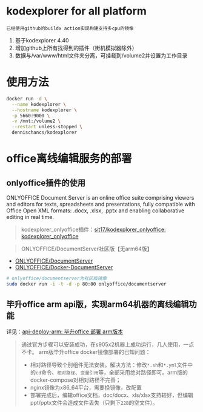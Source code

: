# kodexplorer for all platform

`已经使用github的buildx action实现构建支持多cpu的镜像`

1. 基于kodexplorer 4.40
2. 增加github上所有找得到的插件（街机模拟器除外）
3. 数据与/var/www/html文件夹分离，可挂载到/volume2并设置为工作目录

# 使用方法

```bash
docker run -d \
  --name kodexplorer \
  --hostname kodexplorer \
  -p 5660:9000 \
  -v /mnt:/volume2 \
  --restart unless-stopped \
  dennischancs/kodexplorer
```

# office离线编辑服务的部署

## onlyoffice插件的使用
ONLYOFFICE Document Server is an online office suite comprising viewers and editors for texts, spreadsheets and presentations, fully compatible with Office Open XML formats: .docx, .xlsx, .pptx and enabling collaborative editing in real time.

> kodexplorer_onlyoffice插件：[sit17/kodexplorer_onlyoffice: kodexplorer_onlyoffice](https://github.com/sit17/kodexplorer_onlyoffice)

> ONLYOFFICE/DocumentServer社区版【无arm64版】
* [ONLYOFFICE/DocumentServer](https://github.com/ONLYOFFICE/DocumentServer)
* [ONLYOFFICE/Docker-DocumentServer](https://github.com/ONLYOFFICE/Docker-DocumentServer)

```bash
# onlyoffice/documentserver为社区版镜像
sudo docker run -i -t -d -p 80:80 onlyoffice/documentserver
```

## 毕升office arm api版，实现arm64机器的离线编辑功能

详见：[api-deploy-arm: 毕升office 部署 arm版本](https://gitee.com/ibisheng/api-deploy-arm)

> 通过官方步骤可以安装成功，在s905x2机器上成功运行，几人使用，一点不卡。
> arm版毕升office docker镜像部署的已知问题：
> -  相对路径导致个别组件无法安装。解决方法：修改`*.sh`和`*.yml`文件中的`cd`命令、`相对路径`、`变量引用`等，全部采用绝对路径即可。arm版的docker-compose对相对路径不完善；
> -  nginx镜像为x86_64平台，需要换镜像，改配置
> - 部署完成后，编辑office文档，doc/docx、xls/xlsx支持较好，但编辑ppt/pptx文件会造成文件丢失（只剩下`22B`的空文件）。